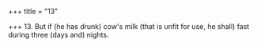 +++
title = "13"

+++
13. But if (he has drunk) cow's milk (that is unfit for use, he shall) fast during three (days and) nights.

